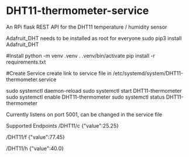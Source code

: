 # DHT11-thermometer-service
An RPi flask REST API for the DHT11 temperature / humidity sensor

Adafruit_DHT needs to be installed as root for everyone
sudo pip3 install Adafruit_DHT

#Install
python -m venv .venv
. .venv/bin/activate
pip install -r requirements.txt 

#Create Service
create link to service file in /etc/systemd/system/DHT11-thermometer.service

sudo systemctl daemon-reload
sudo systemctl start DHT11-thermometer
sudo systemctl enable DHT11-thermometer
sudo systemctl status DHT11-thermometer

Currently listens on port 5001, can be changed in the service file

Supported Endpoints
/DHT11/c
{"value":25.25}

/DHT11/f
{"value":77.45}

/DHT11/h
{"value":40.0}


